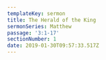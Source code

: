 ```yaml
---
templateKey: sermon
title: The Herald of the King
sermonSeries: Matthew
passage: '3:1-17'
sectionNumber: 1
date: 2019-01-30T09:57:33.517Z
---
```


